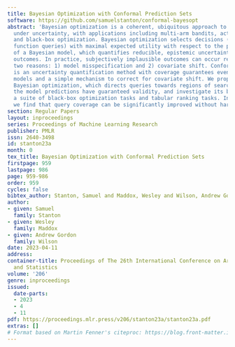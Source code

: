 ```yaml
---
title: Bayesian Optimization with Conformal Prediction Sets
software: https://github.com/samuelstanton/conformal-bayesopt
abstract: 'Bayesian optimization is a coherent, ubiquitous approach to decision-making
  under uncertainty, with applications including multi-arm bandits, active learning,
  and black-box optimization. Bayesian optimization selects decisions (i.e. objective
  function queries) with maximal expected utility with respect to the posterior distribution
  of a Bayesian model, which quantifies reducible, epistemic uncertainty about query
  outcomes. In practice, subjectively implausible outcomes can occur regularly for
  two reasons: 1) model misspecification and 2) covariate shift. Conformal prediction
  is an uncertainty quantification method with coverage guarantees even for misspecified
  models and a simple mechanism to correct for covariate shift. We propose conformal
  Bayesian optimization, which directs queries towards regions of search space where
  the model predictions have guaranteed validity, and investigate its behavior on
  a suite of black-box optimization tasks and tabular ranking tasks. In many cases
  we find that query coverage can be significantly improved without harming sample-efficiency.'
section: Regular Papers
layout: inproceedings
series: Proceedings of Machine Learning Research
publisher: PMLR
issn: 2640-3498
id: stanton23a
month: 0
tex_title: Bayesian Optimization with Conformal Prediction Sets
firstpage: 959
lastpage: 986
page: 959-986
order: 959
cycles: false
bibtex_author: Stanton, Samuel and Maddox, Wesley and Wilson, Andrew Gordon
author:
- given: Samuel
  family: Stanton
- given: Wesley
  family: Maddox
- given: Andrew Gordon
  family: Wilson
date: 2023-04-11
address:
container-title: Proceedings of The 26th International Conference on Artificial Intelligence
  and Statistics
volume: '206'
genre: inproceedings
issued:
  date-parts:
  - 2023
  - 4
  - 11
pdf: https://proceedings.mlr.press/v206/stanton23a/stanton23a.pdf
extras: []
# Format based on Martin Fenner's citeproc: https://blog.front-matter.io/posts/citeproc-yaml-for-bibliographies/
---
```


